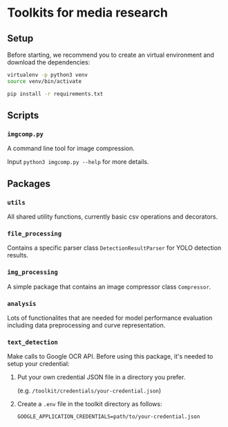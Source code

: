 # Toolkits for media research

## Setup

Before starting, we recommend you to create an virtual environment and download the dependencies:
```sh
virtualenv -p python3 venv
source venv/bin/activate

pip install -r requirements.txt
```

## Scripts

### `imgcomp.py`

A command line tool for image compression.

Input `python3 imgcomp.py --help` for more details.

## Packages

### `utils`

All shared utility functions, currently basic csv operations and decorators.

### `file_processing`

Contains a specific parser class `DetectionResultParser` for YOLO detection results.

### `img_processing`

A simple package that contains an image compressor class `Compressor`.

### `analysis`

Lots of functionalites that are needed for model performance evaluation including data preprocessing and curve representation.

### `text_detection`

Make calls to Google OCR API.
Before using this package, it's needed to setup your credential:

1. Put your own credential JSON file in a directory you prefer.

    (e.g. `/toolkit/credentials/your-credential.json`)

2. Create a `.env` file in the toolkit directory as follows:

    ```.env
    GOOGLE_APPLICATION_CREDENTIALS=path/to/your-credential.json
    ```
